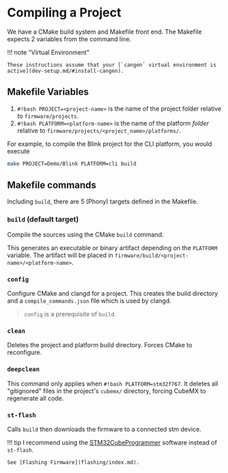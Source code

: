 # Compiling a Project

We have a CMake build system and Makefile front end. The Makefile expects 2 variables from the command line.

!!! note "Virtual Environment"

    These instructions assume that your [`cangen` virtual environment is active](dev-setup.md/#install-cangen).

## Makefile Variables

1. `#!bash PROJECT=<project-name>` is the name of the project folder relative to `firmware/projects`.
2. `#!bash PLATFORM=<platform-name>` is the name of the platform _folder_ relative to `firmware/projects/<project_name>/platforms/`.

For example, to compile the Blink project for the CLI platform, you would execute

```bash
make PROJECT=Demo/Blink PLATFORM=cli build
```

## Makefile commands

Including `build`, there are 5 (Phony) targets defined in the Makefile.

### `build` (default target)

Compile the sources using the CMake `build` command.

This generates an executable or binary artifact depending on the `PLATFORM` variable. The artifact will be placed in `firmware/build/<project-name>/<platform-name>`.

### `config`

Configure CMake and clangd for a project. This creates the build directory and a `compile_commands.json` file which is used by clangd.

> `config` is a prerequisite of `build`.

### `clean`

Deletes the project and platform build directory. Forces CMake to reconfigure.

### `deepclean`

This command only applies when `#!bash PLATFORM=stm32f767`. It deletes all "gitignored" files in the project's `cubemx/` directory, forcing CubeMX to regenerate all code.

### `st-flash`

Calls `build` then downloads the firmware to a connected stm device.

!!! tip
    I recommend using the [STM32CubeProgrammer](dev-setup.md/#stm32cubeprogrammer) software instead of `st-flash`.

    See [Flashing Firmware](flashing/index.md).
